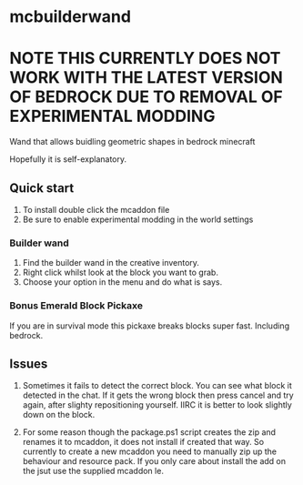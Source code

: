 # mcbuilderwand #

# NOTE THIS CURRENTLY DOES NOT WORK WITH THE LATEST VERSION OF BEDROCK DUE TO REMOVAL OF EXPERIMENTAL MODDING #
Wand that allows buidling geometric shapes in bedrock minecraft

Hopefully it is self-explanatory. 

## Quick start ##
1. To install double click the mcaddon file
2. Be sure to enable experimental modding in the world settings

### Builder wand ###
1. Find the builder wand in the creative inventory.
2. Right click whilst look at the block you want to grab. 
3. Choose your option in the menu and do what is says.

### Bonus Emerald Block Pickaxe ###
If you are in survival mode this pickaxe breaks blocks super fast. Including bedrock.

## Issues
1. Sometimes it fails to detect the correct block. You can see what block it detected in the chat.
If it gets the wrong block then press cancel and try again, after slighty repositioning yourself.
IIRC it is better to look slightly down on the block.

2. For some reason though the package.ps1 script creates the zip and renames it to mcaddon, it does not install if created that way.
So currently to create a new mcaddon you need to manually zip up the behaviour and resource pack. If you only care about install the add on the
jsut use the supplied mcaddon le.
